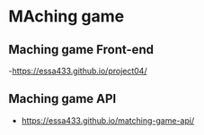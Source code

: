# MAching game

## Maching game Front-end
-https://essa433.github.io/project04/
## Maching game API
- https://essa433.github.io/matching-game-api/
